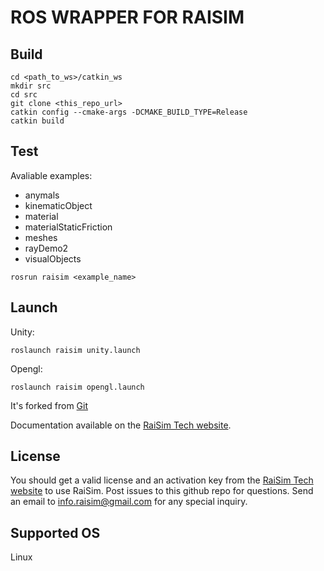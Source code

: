 # ROS WRAPPER FOR RAISIM

## Build

```
cd <path_to_ws>/catkin_ws
mkdir src
cd src
git clone <this_repo_url>
catkin config --cmake-args -DCMAKE_BUILD_TYPE=Release
catkin build
```

## Test
Avaliable examples:

- anymals
- kinematicObject
- material
- materialStaticFriction
- meshes
- rayDemo2
- visualObjects
```
rosrun raisim <example_name>
```

## Launch
Unity:
```
roslaunch raisim unity.launch
```
Opengl:
```
roslaunch raisim opengl.launch
```

It's forked from [Git](https://github.com/raisimTech/raisimLib)

Documentation available on the [RaiSim Tech website](http://raisim.com).

## License

You should get a valid license and an activation key from the [RaiSim Tech website](http://raisim.com) to use RaiSim.
Post issues to this github repo for questions.
Send an email to info.raisim@gmail.com for any special inquiry.

## Supported OS

Linux
